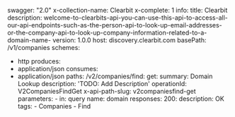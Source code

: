 swagger: "2.0"
x-collection-name: Clearbit
x-complete: 1
info:
  title: Clearbit
  description: welcome-to-clearbits-api-you-can-use-this-api-to-access-all-our-api-endpoints-such-as-the-person-api-to-look-up-email-addresses-or-the-company-api-to-look-up-company-information-related-to-a-domain-name-
  version: 1.0.0
host: discovery.clearbit.com
basePath: /v1/companies
schemes:
- http
produces:
- application/json
consumes:
- application/json
paths:
  /v2/companies/find:
    get:
      summary: Domain Lookup
      description: 'TODO: Add Description'
      operationId: V2CompaniesFindGet
      x-api-path-slug: v2companiesfind-get
      parameters:
      - in: query
        name: domain
      responses:
        200:
          description: OK
      tags:
      - Companies
      - Find